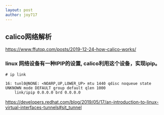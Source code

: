 ```yaml
---
layout: post
author: joy717
---
```


## calico网络解析
https://www.ffutop.com/posts/2019-12-24-how-calico-works/



### linux 网络设备有一种IPIP的设置, calico利用这个设备，实现ipip。

```
# ip link

16: tunl0@NONE: <NOARP,UP,LOWER_UP> mtu 1440 qdisc noqueue state UNKNOWN mode DEFAULT group default qlen 1000
    link/ipip 0.0.0.0 brd 0.0.0.0
```

https://developers.redhat.com/blog/2019/05/17/an-introduction-to-linux-virtual-interfaces-tunnels#sit_tunnel
